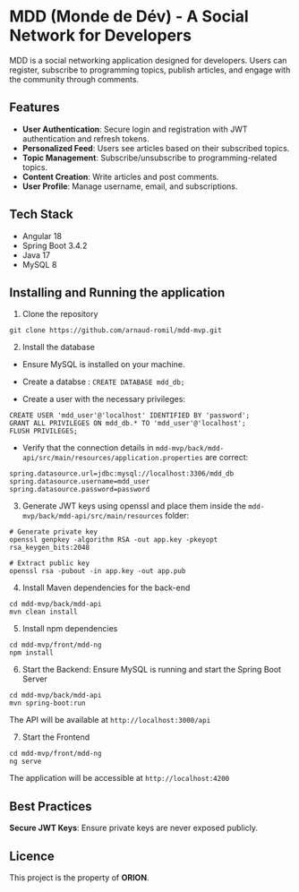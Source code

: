 # MDD (Monde de Dév) - A Social Network for Developers

MDD is a social networking application designed for developers.
Users can register, subscribe to programming topics, publish articles, and engage with the community through comments.  

## Features

- **User Authentication**: Secure login and registration with JWT authentication and refresh tokens.  
- **Personalized Feed**: Users see articles based on their subscribed topics.  
- **Topic Management**: Subscribe/unsubscribe to programming-related topics.  
- **Content Creation**: Write articles and post comments.  
- **User Profile**: Manage username, email, and subscriptions.  

## Tech Stack

- Angular 18
- Spring Boot 3.4.2
- Java 17
- MySQL 8

## Installing and Running the application

1. Clone the repository

```
git clone https://github.com/arnaud-romil/mdd-mvp.git
```

2. Install the database

* Ensure MySQL is installed on your machine.

* Create a databse : ``` CREATE DATABASE mdd_db; ```

* Create a user with the necessary privileges:
```
CREATE USER 'mdd_user'@'localhost' IDENTIFIED BY 'password';
GRANT ALL PRIVILEGES ON mdd_db.* TO 'mdd_user'@'localhost';
FLUSH PRIVILEGES;
```

* Verify that the connection details in ```mdd-mvp/back/mdd-api/src/main/resources/application.properties``` are correct:
```
spring.datasource.url=jdbc:mysql://localhost:3306/mdd_db
spring.datasource.username=mdd_user
spring.datasource.password=password
```

3. Generate JWT keys using openssl and place them inside the ```mdd-mvp/back/mdd-api/src/main/resources``` folder:
```
# Generate private key
openssl genpkey -algorithm RSA -out app.key -pkeyopt rsa_keygen_bits:2048

# Extract public key
openssl rsa -pubout -in app.key -out app.pub
```

4. Install Maven dependencies for the back-end
```
cd mdd-mvp/back/mdd-api
mvn clean install
```

5. Install npm dependencies
```
cd mdd-mvp/front/mdd-ng
npm install
```

6. Start the Backend: Ensure MySQL is running and start the Spring Boot Server
```
cd mdd-mvp/back/mdd-api
mvn spring-boot:run
```
The API will be available at ```http://localhost:3000/api```

7. Start the Frontend
```
cd mdd-mvp/front/mdd-ng
ng serve
```
The application will be accessible at ```http://localhost:4200```

## Best Practices

**Secure JWT Keys**: Ensure private keys are never exposed publicly.

## Licence

This project is the property of **ORION**.
